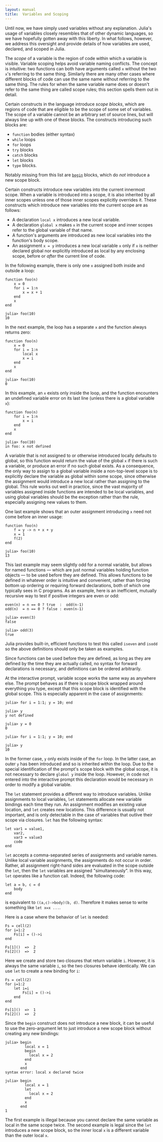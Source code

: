 ```yaml
---
layout: manual
title:  Variables and Scoping
---
```


Until now, we have simply used variables without any explanation.
Julia's usage of variables closely resembles that of other dynamic languages, so we have hopefully gotten away with this liberty.
In what follows, however, we address this oversight and provide details of how variables are used, declared, and scoped in Julia.

The *scope* of a variable is the region of code within which a variable
is visible.
Variable scoping helps avoid variable naming conflicts.
The concept is intuitive:
two functions can both have arguments called `x` without the two `x`'s referring to the same thing.
Similarly there are many other cases where different blocks of code can use the same name without referring to the same thing.
The rules for when the same variable name does or doesn't refer to the same thing are called scope rules;
this section spells them out in detail.

Certain constructs in the language introduce *scope blocks*, which are regions of code that are eligible to be the scope of some set of variables.
The scope of a variable cannot be an arbitrary set of source lines, but will always line up with one of these blocks.
The constructs introducing such blocks are:

- `function` bodies (either syntax)
- `while` loops
- `for` loops
- `try` blocks
- `catch` blocks
- `let` blocks
- `type` blocks.

Notably missing from this list are [`begin`](../control-flow#Compound+Expressions) blocks, which do *not* introduce a new scope block.

Certain constructs introduce new variables into the current innermost scope.
When a variable is introduced into a scope, it is also inherited by all inner scopes unless one of those inner scopes explicitly overrides it.
These constructs which introduce new variables into the current scope are as follows:

- A declaration `local x` introduces a new local variable.
- A declaration `global x` makes `x` in the current scope
and inner scopes refer to the global variable of that name.
- A function's arguments are introduced as new local variables into the function's body scope.
- An assignment `x = y` introduces a new local variable `x` only if `x` is neither declared global nor explicitly introduced as local by any enclosing scope, before or *after* the current line of code.

In the following example, there is only one `x` assigned both inside and outside a loop:

    function foo(n)
        x = 0
        for i = 1:n
            x = x + 1
        end
        x
    end

    julia> foo(10)
    10

In the next example, the loop has a separate `x` and the function always returns zero:

    function foo(n)
        x = 0
        for i = 1:n
            local x
            x = i
        end
        x
    end

    julia> foo(10)
    0

In this example, an `x` exists only inside the loop, and the function encounters an undefined variable error on its last line (unless there is a global variable `x`):

    function foo(n)
        for i = 1:n
            x = i
        end
        x
    end

    julia> foo(10)
    in foo: x not defined

A variable that is not assigned to or otherwise introduced locally defaults to global, so this function would return the value of the global `x` if there is such a variable, or produce an error if no such global exists.
As a consequence, the only way to assign to a global variable inside a non-top-level scope is to explicitly declare the variable as global within some scope, since otherwise the assignment would introduce a new local rather than assigning to the global.
This rule works out well in practice, since the vast majority of variables assigned inside functions are intended to be local variables, and using global variables should be the exception rather than the rule, especially assigning new values to them.

One last example shows that an outer assignment introducing `x` need not come before an inner usage:

    function foo(n)
        f = y -> n + x + y
        x = 1
        f(2)
    end

    julia> foo(10)
    13

This last example may seem slightly odd for a normal variable, but allows for named functions — which are just normal variables holding function objects — to be used before they are defined.
This allows functions to be defined in whatever order is intuitive and convenient, rather than forcing bottom up ordering or requiring forward declarations, both of which one typically sees in C programs.
As an example, here is an inefficient, mutually recursive way to test if positive integers are even or odd:

    even(n) = n == 0 ? true  :  odd(n-1)
    odd(n)  = n == 0 ? false : even(n-1)

    julia> even(3)
    false

    julia> odd(3)
    true

Julia provides built-in, efficient functions to test this called `iseven` and `isodd` so the above definitions should only be taken as examples.

Since functions can be used before they are defined, as long as they are defined by the time they are actually called, no syntax for forward declarations is necessary, and definitions can be ordered arbitrarily.

At the interactive prompt, variable scope works the same way as anywhere else.
The prompt behaves as if there is scope block wrapped around everything you type, except that this scope block is identified with the global scope.
This is especially apparent in the case of assignments:

    julia> for i = 1:1; y = 10; end

    julia> y
    y not defined

    julia> y = 0
    0

    julia> for i = 1:1; y = 10; end

    julia> y
    10

In the former case, `y` only exists inside of the `for` loop.
In the latter case, an outer `y` has been introduced and so is inherited within the loop. Due to the special identification of the prompt's scope block with the global scope, it is not necessary to declare `global y` inside the loop.
However, in code not entered into the interactive prompt this declaration would be necessary in order to modify a global variable.

The `let` statement provides a different way to introduce variables. Unlike assignments to local variables, `let` statements allocate new variable bindings each time they run. An assignment modifies an existing value location, and `let` creates new locations. This difference is usually not important, and is only detectable in the case of variables that outlive their scope via closures. `let` has the following syntax:

    let var1 = value1,
        var2,
        var3 = value3
        code
    end

`let` accepts a comma-separated series of assignments and variable names. Unlike local variable assignments, the assignments do not occur in order. Rather, all assignment right-hand sides are evaluated in the scope outside the `let`, then the `let` variables are assigned "simultaneously". In this way, `let` operates like a function call. Indeed, the following code:

    let a = b, c = d
        body
    end

is equivalent to `((a,c)->body)(b, d)`. Therefore it makes sense to write something like `let x=x ...`.

Here is a case where the behavior of `let` is needed:

    Fs = cell(2)
    for i=1:2
        Fs[i] = ()->i
    end

    Fs[1]()  =>  2
    Fs[2]()  =>  2

Here we create and store two closures that return variable `i`. However, it is always the same variable `i`, so the two closures behave identically. We can use `let` to create a new binding for `i`:

    Fs = cell(2)
    for i=1:2
        let i=i
            Fs[i] = ()->i
        end
    end

    Fs[1]()  =>  1
    Fs[2]()  =>  2

Since the `begin` construct does not introduce a new block, it can be useful to use the zero-argument let to just introduce a new scope block without creating any new bindings:

    julia> begin
             local x = 1
             begin
               local x = 2
             end
             x
           end
    syntax error: local x declared twice

    julia> begin
             local x = 1
             let
               local x = 2
             end
             x
           end
    1

The first example is illegal because you cannot declare the same variable as local in the same scope twice.
The second example is legal since the `let` introduces a new scope block, so the inner local `x` is a different variable than the outer local `x`.
